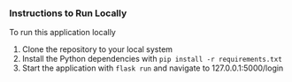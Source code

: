 ### Instructions to Run Locally

To run this application locally

1. Clone the repository to your local system
2. Install the Python dependencies with `pip install -r requirements.txt`
3. Start the application with `flask run` and navigate to 127.0.0.1:5000/login
